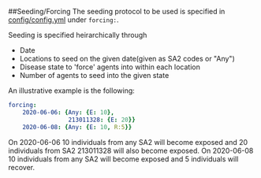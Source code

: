 ##Seeding/Forcing
The seeding protocol to be used is specified in [config/config.yml](https://github.com/JockLawrie/Covid.jl/blob/master/config/config.yml) under `forcing:`.

Seeding is specified heirarchically through

   - Date
   - Locations to seed on the given date(given as SA2 codes or "Any")
   - Disease state to 'force' agents into within each location
   - Number of agents to seed into the given state

An illustrative example is the following:

```yaml
forcing:
	2020-06-06: {Any: {E: 10},
				 213011328: {E: 20}}
	2020-06-08: {Any: {E: 10, R:5}}
```

On 2020-06-06 10 individuals from any SA2 will become exposed and 20 individuals from SA2 213011328 will also become exposed.
On 2020-06-08 10 individuals from any SA2 will become exposed and 5 individuals will recover.